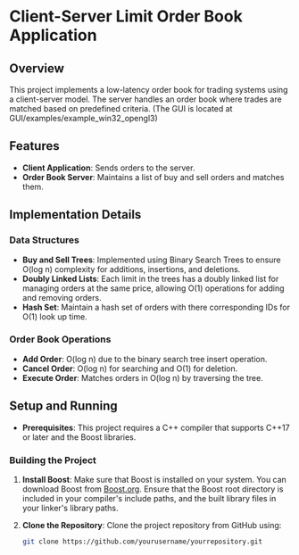# Client-Server Limit Order Book Application

## Overview

This project implements a low-latency order book for trading systems using a client-server model. The server handles an order book where trades are matched based on predefined criteria.
(The GUI is located at GUI/examples/example_win32_opengl3)

## Features

- **Client Application**: Sends orders to the server.
- **Order Book Server**: Maintains a list of buy and sell orders and matches them.

## Implementation Details

### Data Structures

- **Buy and Sell Trees**: Implemented using Binary Search Trees to ensure O(log n) complexity for additions, insertions, and deletions.
- **Doubly Linked Lists**: Each limit in the trees has a doubly linked list for managing orders at the same price, allowing O(1) operations for adding and removing orders.
- **Hash Set**: Maintain a hash set of orders with there corresponding IDs for O(1) look up time.

### Order Book Operations

- **Add Order**: O(log n) due to the binary search tree insert operation.
- **Cancel Order**: O(log n) for searching and O(1) for deletion.
- **Execute Order**: Matches orders in O(log n) by traversing the tree.

## Setup and Running

- **Prerequisites**: This project requires a C++ compiler that supports C++17 or later and the Boost libraries.

### Building the Project

1. **Install Boost**: Make sure that Boost is installed on your system. You can download Boost from [Boost.org](https://www.boost.org/). Ensure that the Boost root directory is included in your compiler's include paths, and the built library files in your linker's library paths.

2. **Clone the Repository**: Clone the project repository from GitHub using:
   ```bash
   git clone https://github.com/yourusername/yourrepository.git
   ```
